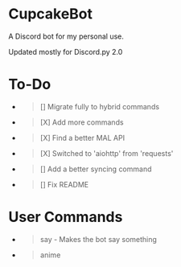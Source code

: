 # CupcakeBot
A Discord bot for my personal use.

Updated mostly for Discord.py 2.0

# To-Do
* >[] Migrate fully to hybrid commands
* >[X] Add more commands
* >[X] Find a better MAL API
* >[X] Switched to 'aiohttp' from 'requests'
* >[] Add a better syncing command
* >[] Fix README

# User Commands
* >say <What you want to say> - Makes the bot say something
* >anime <title> - Searches MAL for anime
* >waifu <sfw/nsfw> - Posts a random waifu picture based on your preference
* >facts - Sends a random fun fact
* >aniquote <name of character> - Posts a random quote of a specified character. If no characters are specified, it randomly grabs a quote.


# Moderator Commands
* I will be updating the commands here because most of them, discord does better.

# Admin Commands
* >getchaninfo - Gets the channel ID
* >purge <amount> - Purges the messages in a channel with the specified amount
* >syncnow - Syncs commands
* >load <extension_name> - Loads specific cogs (ex: ?load cogs.anime | ?load helpers.listener)
* >unload <extension_name> - Unloads specific cogs (ex: ?unload cogs.anime | ?unload helpers.listener)
* >reload <extension_name> - Reloads specific cogs (ex: ?reload cogs.anime | ?reload helpers.listener)

# Notes
* >CupcakeBot relies heavily on 'dotenv' and 'aiohttp'. You can set various variables in the '.env.example' file and change it to your liking - just make sure you rename it to '.env'.
* >Some commands are still a work in progress since this bot is supposedly just for my personal use.

# Requirements
To do

# Usage
To do

